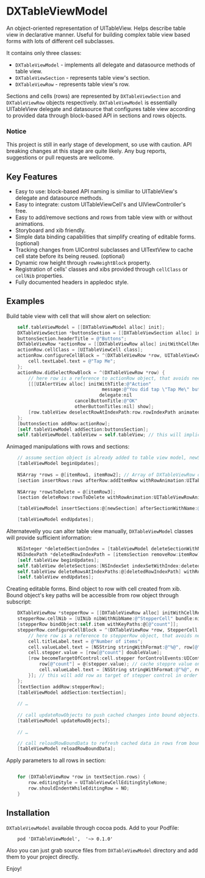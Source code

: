 DXTableViewModel
================

An object-oriented representation of UITableView.
Helps describe table view in declarative manner.
Useful for building complex table view based forms with lots of different
cell subclasses.

It contains only three classes:

- `DXTableViewModel` - implements all delegate and datasource methods of table view.
- `DXTableViewSection` - represents table view's section.
- `DXTableViewRow` - represents table view's row.

Sections and cells (rows) are represented by `DXTableViewSection`
and `DXTableViewRow` objects respectively. `DXTableViewModel` is essentially UITableView delegate and datasource that configures table view according to provided data through block-based API in sections and rows objects.

### Notice

This project is still in early stage of development, so use with caution.
API breaking changes at this stage are quite likely.
Any bug reports, suggestions or pull requests are wellcome.

## Key Features

- Easy to use: block-based API naming is similiar to UITableView's delegate and datasource methods.
- Easy to integrate: custom UITableViewCell's and UIViewController's free.
- Easy to add/remove sections and rows from table view with or without animations.
- Storyboard and xib friendly.
- Simple data binding capabilities that simplify creating of editable forms. (optional)
- Tracking changes from UIControl subclasses and UITextView to cache cell state before its being reused. (optional)
- Dynamic row height through `rowHeightBlock` property.
- Registration of cells' classes and xibs provided through `cellClass` or `cellNib` properties.
- Fully documented headers in appledoc style.

## Examples

Build table view with cell that will show alert on selection:

```objective-c
	self.tableViewModel = [[DXTableViewModel alloc] init];
	DXTableViewSection *buttonsSection = [[DXTableViewSection alloc] initWithName:@"Buttons"];
    buttonsSection.headerTitle = @"Buttons";
    DXTableViewRow *actionRow = [[DXTableViewRow alloc] initWithCellReuseIdentifier:@"ActionCell"];
    actionRow.cellClass = [UITableViewCell class];  
    actionRow.configureCellBlock = ^(DXTableViewRow *row, UITableViewCell *cell) {
        cell.textLabel.text = @"Tap Me";
    };
    actionRow.didSelectRowBlock = ^(DXTableViewRow *row) {
    	// here row is a reference to actionRow object, that avoids need to make weak reference in order to access to row's properties from this block
        [[[UIAlertView alloc] initWithTitle:@"Action"
                                   message:@"You did tap \"Tap Me\" button"
                                  delegate:nil
                         cancelButtonTitle:@"OK"
                         otherButtonTitles:nil] show];
        [row.tableView deselectRowAtIndexPath:row.rowIndexPath animated:YES];
    };
    [buttonsSection addRow:actionRow];
    [self.tableViewModel addSection:buttonsSection];
    self.tableViewModel.tableView = self.tableView; // this will implicitly set delegate and datasource of table view to tableViewModel
```

Animaged manipulations with rows and sections:

```objective-c
	// assume section object is already added to table view model, newSection is configured with rows and table view is being displayed
	[tableViewModel beginUpdates];
	
	NSArray *rows = @[itemRow1, itemRow2]; // Array of DXTableViewRow objects
	[section insertRows:rows afterRow:addItemRow withRowAnimation:UITableViewRowAnimationAutomatic];
	
	NSArray *rowsToDelete = @[itemRow3];
	[section deleteRows:rowsToDelete withRowAnimation:UITableViewRowAnimationAutomatic];

	[tableViewModel insertSections:@[newSection] afterSectionWithName:@"SomeOtherSection" withRowAnimation:UITableViewRowAnimationAutomatic];

	[tableViewModel endUpdates];
```

Alternatevelly you can alter table view manually, `DXTableViewModel` classes will provide sufficient information:

```objective-c
	NSInteger *deletedSectionIndex = [tableViewModel deleteSectionWithName:@"SomeSection"];
	NSIndexPath *deletedRowIndexPath = [itemsSection removeRow:itemRow];
	[self.tableView beginUpdates];
	self.tableView deleteSections:[NSIndexSet indexSetWithIndex:deletedSectionIndex] withRowAnimation:UITableViewRowAnimationAutomatic];	
	self.tableView deleteRowsAtIndexPaths:@[deletedRowIndexPath] withRowAnimation:UITableViewRowAnimationAutomatic];
	[self.tableView endUpdates];
```

Creating editable forms. Bind object to row with cell created from xib.
Bound object's key paths will be accessible from row object through subscript:

```objective-c
    DXTableViewRow *stepperRow = [[DXTableViewRow alloc] initWithCellReuseIdentifier:@"StepperCell"];
    stepperRow.cellNib = [UINib nibWithNibName:@"StepperCell" bundle:nil];
    [stepperRow bindObject:self.item withKeyPaths:@[@"count"]];
    stepperRow.configureCellBlock = ^(DXTableViewRow *row, StepperCell *cell) {
	    // here row is a reference to stepperRow object, that avoids need to make weak reference in order to access to row's properties from this block
        cell.titleLabel.text = @"Number of items";
        cell.valueLabel.text = [NSString stringWithFormat:@"%@", row[@"count"]]; // count is a bound key path from 
        cell.stepper.value = [row[@"count"] doubleValue];
        [row becomeTargetOfControl:cell.stepper forControlEvents:UIControlEventValueChanged withBlock:^(UIStepper *stepper){
            row[@"count"] = @(stepper.value); // cache steppre value on each value changed event
            cell.valueLabel.text = [NSString stringWithFormat:@"%@", row[@"count"]];
        }]; // this will add row as target of stepper control in order to cache control's state
    };
	[textSection addRow:stepperRow];
	[tableViewModel addSection:textSection];
	
	// …
	
	// call updateRowObjects to push cached changes into bound objects:
	[tableViewModel updateRowObjects];
	
	// …

	// call reloadRowBoundData to refresh cached data in rows from bound objects:
	[tableViewModel reloadRowBoundData];
```

Apply parameters to all rows in section:

```objective-c

    for (DXTableViewRow *row in textSection.rows) {
        row.editingStyle = UITableViewCellEditingStyleNone;
        row.shouldIndentWhileEditingRow = NO;
    }
```

## Installation

`DXTableViewModel` available through cocoa pods. Add to your Podfile:

```
	pod 'DXTableViewModel',  '~> 0.1.0'
```

Also you can just grab source files from `DXTableViewModel` directory and add them to your project directly.

Enjoy!
